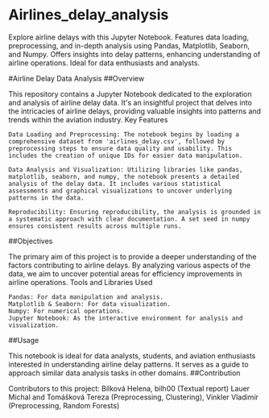 # Airlines_delay_analysis
Explore airline delays with this Jupyter Notebook. Features data loading, preprocessing, and in-depth analysis using Pandas, Matplotlib, Seaborn, and Numpy. Offers insights into delay patterns, enhancing understanding of airline operations. Ideal for data enthusiasts and analysts.

#Airline Delay Data Analysis
##Overview

This repository contains a Jupyter Notebook dedicated to the exploration and analysis of airline delay data. It's an insightful project that delves into the intricacies of airline delays, providing valuable insights into patterns and trends within the aviation industry.
Key Features

    Data Loading and Preprocessing: The notebook begins by loading a comprehensive dataset from 'airlines_delay.csv', followed by preprocessing steps to ensure data quality and usability. This includes the creation of unique IDs for easier data manipulation.

    Data Analysis and Visualization: Utilizing libraries like pandas, matplotlib, seaborn, and numpy, the notebook presents a detailed analysis of the delay data. It includes various statistical assessments and graphical visualizations to uncover underlying patterns in the data.

    Reproducibility: Ensuring reproducibility, the analysis is grounded in a systematic approach with clear documentation. A set seed in numpy ensures consistent results across multiple runs.

##Objectives

The primary aim of this project is to provide a deeper understanding of the factors contributing to airline delays. By analyzing various aspects of the data, we aim to uncover potential areas for efficiency improvements in airline operations.
Tools and Libraries Used

    Pandas: For data manipulation and analysis.
    Matplotlib & Seaborn: For data visualization.
    Numpy: For numerical operations.
    Jupyter Notebook: As the interactive environment for analysis and visualization.

##Usage

This notebook is ideal for data analysts, students, and aviation enthusiasts interested in understanding airline delay patterns. It serves as a guide to approach similar data analysis tasks in other domains.
##Contribution

Contributors to this project: Bílková Helena, bilh00 (Textual report) Lauer Michal and Tomášková Tereza (Preprocessing, Clustering), Vinkler Vladimír (Preprocessing, Random Forests)
